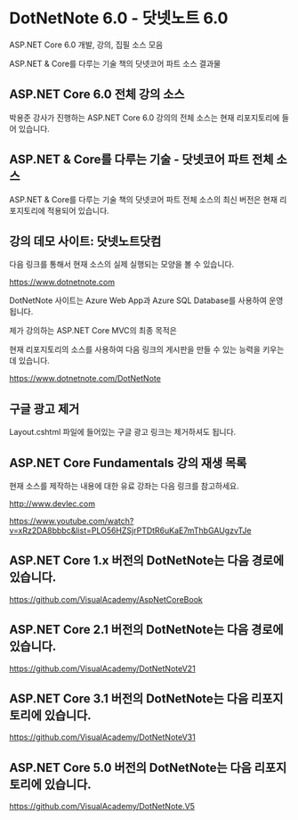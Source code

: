 # DotNetNote 6.0 - 닷넷노트 6.0

ASP.NET Core 6.0 개발, 강의, 집필 소스 모음

ASP.NET & Core를 다루는 기술 책의 닷넷코어 파트 소스 결과물


## ASP.NET Core 6.0 전체 강의 소스
박용준 강사가 진행하는 ASP.NET Core 6.0 강의의 전체 소스는 현재 리포지토리에 들어 있습니다. 

## ASP.NET & Core를 다루는 기술 - 닷넷코어 파트 전체 소스
ASP.NET & Core를 다루는 기술 책의 닷넷코어 파트 전체 소스의 최신 버전은 현재 리포지토리에 적용되어 있습니다.

## 강의 데모 사이트: 닷넷노트닷컴

다음 링크를 통해서 현재 소스의 실제 실행되는 모양을 볼 수 있습니다.

https://www.dotnetnote.com

DotNetNote 사이트는 Azure Web App과 Azure SQL Database를 사용하여 운영됩니다.

제가 강의하는 ASP.NET Core MVC의 최종 목적은 

현재 리포지토리의 소스를 사용하여 다음 링크의 게시판을 만들 수 있는 능력을 키우는데 있습니다. 

https://www.dotnetnote.com/DotNetNote


## 구글 광고 제거

Layout.cshtml 파일에 들어있는 구글 광고 링크는 제거하셔도 됩니다. 
   
## ASP.NET Core Fundamentals 강의 재생 목록

현재 소스를 제작하는 내용에 대한 유료 강좌는 다음 링크를 참고하세요. 

http://www.devlec.com

https://www.youtube.com/watch?v=xRz2DA8bbbc&list=PLO56HZSjrPTDtR6uKaE7mThbGAUgzvTJe


## ASP.NET Core 1.x 버전의 DotNetNote는 다음 경로에 있습니다.
https://github.com/VisualAcademy/AspNetCoreBook

## ASP.NET Core 2.1 버전의 DotNetNote는 다음 경로에 있습니다.
https://github.com/VisualAcademy/DotNetNoteV21

## ASP.NET Core 3.1 버전의 DotNetNote는 다음 리포지토리에 있습니다.
https://github.com/VisualAcademy/DotNetNoteV31

## ASP.NET Core 5.0 버전의 DotNetNote는 다음 리포지토리에 있습니다.
https://github.com/VisualAcademy/DotNetNote.V5



